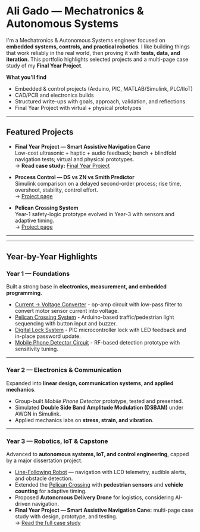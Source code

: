 # Ali Gado — Mechatronics & Autonomous Systems

I'm a Mechatronics & Autonomous Systems engineer focused on **embedded systems, controls, and practical robotics**. I like building things that work reliably in the real world, then proving it with **tests, data, and iteration**. This portfolio highlights selected projects and a multi-page case study of my **Final Year Project**.

**What you’ll find**
- Embedded & control projects (Arduino, PIC, MATLAB/Simulink, PLC/IIoT)
- CAD/PCB and electronics builds
- Structured write-ups with goals, approach, validation, and reflections
- Final Year Project with virtual + physical prototypes

---

## Featured Projects
- **Final Year Project — Smart Assistive Navigation Cane**  
  Low-cost ultrasonic + haptic + audio feedback; bench + blindfold navigation tests; virtual and physical prototypes.  
  → **Read case study:** [Final Year Project](projects/final-year-project/index.md)

- **Process Control — DS vs ZN vs Smith Predictor**  
  Simulink comparison on a delayed second-order process; rise time, overshoot, stability, control effort.  
  → [Project page](projects/process-control-comparison.md)

- **Pelican Crossing System**  
  Year-1 safety-logic prototype evolved in Year-3 with sensors and adaptive timing.  
  → [Project page](projects/pelican-crossing.md)

---

---

## Year-by-Year Highlights

### Year 1 — Foundations
Built a strong base in **electronics, measurement, and embedded programming**.  
- [Current → Voltage Converter](projects/analogue-electronics-converter.md) - op-amp circuit with low-pass filter to convert motor sensor current into voltage.  
- [Pelican Crossing System](projects/pelican-crossing.md) - Arduino-based traffic/pedestrian light sequencing with button input and buzzer.  
- [Digital Lock System](projects/digital-lock.md) - PIC microcontroller lock with LED feedback and in-place password update.  
- [Mobile Phone Detector Circuit](projects/mobile-phone-detector.md) - RF-based detection prototype with sensitivity tuning.

---

### Year 2 — Electronics & Communication
Expanded into **linear design, communication systems, and applied mechanics**.  
- Group-built *Mobile Phone Detector* prototype, tested and presented.  
- Simulated **Double Side Band Amplitude Modulation (DSBAM)** under AWGN in Simulink.  
- Applied mechanics labs on **stress, strain, and vibration**.

---

### Year 3 — Robotics, IoT & Capstone
Advanced to **autonomous systems, IoT, and control engineering**, capped by a major dissertation project.  
- [Line-Following Robot](projects/line-following-robot.md) — navigation with LCD telemetry, audible alerts, and obstacle detection.  
- Extended the [Pelican Crossing](projects/pelican-crossing.md) with **pedestrian sensors** and **vehicle counting** for adaptive timing.  
- Proposed **Autonomous Delivery Drone** for logistics, considering AI-driven navigation.  
- **Final Year Project — Smart Assistive Navigation Cane:** multi-page case study with design, prototype, and testing.  
  → [Read the full case study](projects/final-year-project/index.md)


